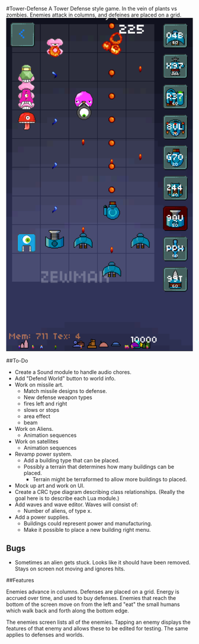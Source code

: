#Tower-Defense
A Tower Defense style game. In the vein of plants vs zombies. Enemies attack in columns, and defeines are placed on a grid. 
![screenshot](IMG_0438.PNG)

##To-Do
* Create a Sound module to handle audio chores. 
* Add "Defend World" button to world info. 
* Work on missile art. 
	* Match missile designs to defense. 
	* New defense weapon types 
	* fires left and right
	* slows or stops 
	* area effect
	* beam
* Work on Aliens. 
	* Animation sequences
* Work on satellites
	* Animation sequences
* Revamp power system.
	* Add a building type that can be placed. 
	* Possibly a terrain that determines how many buildings can be placed. 
		* Terrain might be terraformed to allow more buildings to placed. 
* Mock up art and work on UI.
* Create a CRC type diagram describing class relationships. (Really the goal here is to describe each Lua module.)
* Add waves and wave editor. Waves will consist of:
	* Number of aliens, of type x.
* Add a power supplies. 
	* Buildings could represent power and manufacturing.
	* Make it possible to place a new building right menu. 
 
 
 ## Bugs
 * Sometimes an alien gets stuck. Looks like it should have been removed. 
 Stays on screen not moving and ignores hits. 


##Features

Enemies advance in columns. Defenses are placed on a grid. Energy is accrued over time, and used to buy defenses. Enemies
that reach the bottom of the screen move on from the left and "eat" the small humans which walk back and forth along the 
bottom edge. 

The enemies screen lists all of the enemies. Tapping an enemy displays the features of that enemy and allows these to be edited for testing. The same applies to defenses and worlds. 
